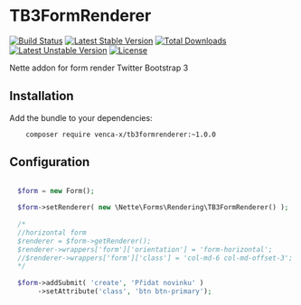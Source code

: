 TB3FormRenderer
===============
[![Build Status](https://travis-ci.org/venca-x/tb3formrenderer.svg)](https://travis-ci.org/venca-x/tb3formrenderer) 
[![Latest Stable Version](https://poser.pugx.org/venca-x/tb3formrenderer/v/stable.svg)](https://packagist.org/packages/venca-x/tb3formrenderer) 
[![Total Downloads](https://poser.pugx.org/venca-x/tb3formrenderer/downloads.svg)](https://packagist.org/packages/venca-x/tb3formrenderer) 
[![Latest Unstable Version](https://poser.pugx.org/venca-x/tb3formrenderer/v/unstable.svg)](https://packagist.org/packages/venca-x/tb3formrenderer) 
[![License](https://poser.pugx.org/venca-x/tb3formrenderer/license.svg)](https://packagist.org/packages/venca-x/tb3formrenderer)


Nette addon for form render Twitter Bootstrap 3

Installation
------------

Add the bundle to your dependencies:

		composer require venca-x/tb3formrenderer:~1.0.0
 
Configuration
-------------

```php

  $form = new Form();
        
  $form->setRenderer( new \Nette\Forms\Rendering\TB3FormRenderer() );
  
  /*
  //horizontal form
  $renderer = $form->getRenderer();
  $renderer->wrappers['form']['orientation'] = 'form-horizontal';
  //$renderer->wrappers['form']['class'] = 'col-md-6 col-md-offset-3';
  */
  
  $form->addSubmit( 'create', 'Přidat novinku' )
       ->setAttribute('class', 'btn btn-primary');  

```
